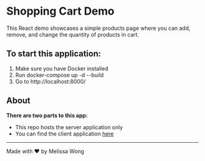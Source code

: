 # Shopping Cart Demo

This React demo showcases a simple products page where you can add, remove, and change the quantity of products in cart. 


## To start this application:
1. Make sure you have Docker installed
2. Run docker-compose up -d --build
3. Go to http://localhost:8000/


## About

**There are two parts to this app:**

- This repo hosts the server application only
- You can find the client application [here](https://github.com/melissakw/optionsServer)


---

Made with ❤️ by Melissa Wong
